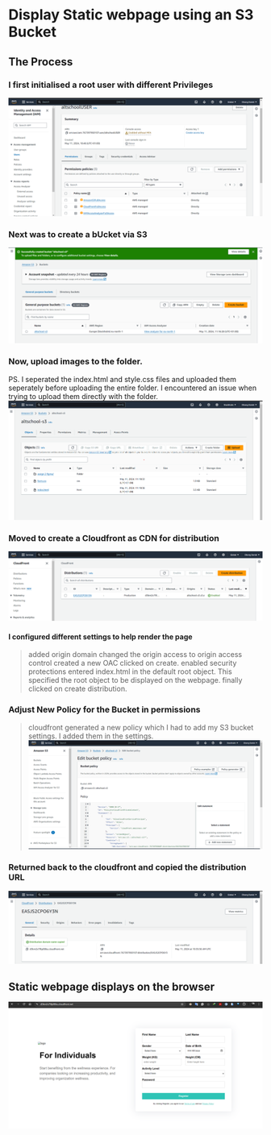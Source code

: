 # Display Static webpage using an S3 Bucket

## The Process

### I first initialised a root user with different Privileges
![user with permissions](./img/new%20policies%20in%20permisssion.png)
### Next was to create a bUcket via S3
![new bucket](./img/created%20a%20bucket.png)
### Now, upload images to the folder. 
PS. I seperated the index.html and style.css files and uploaded them seperately before uploading the entire folder. I encountered an issue when trying to upload them directly with the folder. 
![new objects](./img/all%20objects%20uploaded%20to%20the%20bucket.png)
### Moved to create a Cloudfront as CDN for distribution
![new distribtion](./img/new%20cloudfront%20distribution.png)
#### I configured different settings to help render the page

> added origin domain
> changed the origin access to origin access control
> created a new OAC
> clicked on create.
> enabled security protections
> entered index.html in the default root object. This specified the root object to be displayed on the webpage. 
> finally clicked on create distribution. 

### Adjust New Policy for the Bucket in permissions
> cloudfront generated a new policy which I had to add my S3 bucket settings. I added them in the settings. 
![new additions for cloudfront](./img/new%20policy%20from%20cloudfront.png)
### Returned back to the cloudfront and copied the distribution URL
![new link for distribution](./img/new%20link%20for%20distribution.png)
## Static webpage displays on the browser
![static page on browser](./img/final%20rendition%20on%20browser.png)
